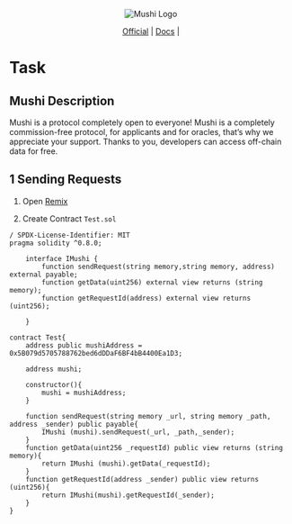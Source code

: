 <p align="center">
  <img src="https://mushi.network/wp-content/uploads/2023/07/cropped-Black-And-White-Modern-Vintage-Retro-Brand-Logo-1.jpg" alt="Mushi Logo">
</p>

<p align="center">
  <a href="https://mushi.network/">Official</a> |
  <a href="https://mushi.network/docs/">Docs</a> |
</p>

<p align="center">
  <h1>Task</h1>
</p>

## Mushi Description
Mushi is a protocol completely open to everyone!
Mushi is a completely commission-free protocol, for applicants and for oracles, that’s why we appreciate your support. Thanks to you, developers can access off-chain data for free.

## 1 Sending Requests

1. Open <a href="https://remix.ethereum.org">Remix</a>

2. Create Contract `Test.sol`
```
/ SPDX-License-Identifier: MIT
pragma solidity ^0.8.0;

    interface IMushi {
        function sendRequest(string memory,string memory, address) external payable;
        function getData(uint256) external view returns (string memory);
        function getRequestId(address) external view returns (uint256);

    }

contract Test{
    address public mushiAddress = 0x5B079d5705788762bed6dDDaF6BF4bB4400Ea1D3;

    address mushi;

    constructor(){
        mushi = mushiAddress;
    }

    function sendRequest(string memory _url, string memory _path, address _sender) public payable{
        IMushi (mushi).sendRequest(_url, _path,_sender);
    }
    function getData(uint256 _requestId) public view returns (string memory){
        return IMushi (mushi).getData(_requestId);
    }
    function getRequestId(address _sender) public view returns (uint256){
        return IMushi(mushi).getRequestId(_sender);
    }
}

```
